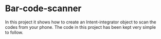 # Bar-code-scanner
In this project it shows how to create an Intent-integrator object to scan the codes from your phone. The code in this project has been kept very simple to follow.
